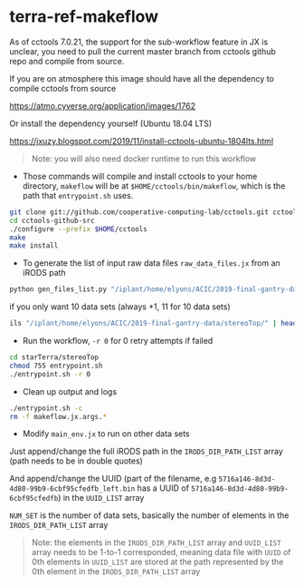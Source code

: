 # terra-ref-makeflow

As of cctools 7.0.21, the support for the sub-workflow feature in JX is unclear, you need to pull the current master branch from cctools github repo and compile from source.

If you are on atmosphere this image should have all the dependency to compile cctools from source

https://atmo.cyverse.org/application/images/1762

Or install the dependency yourself (Ubuntu 18.04 LTS)

https://jxuzy.blogspot.com/2019/11/install-cctools-ubuntu-1804lts.html

> Note: you will also need docker runtime to run this workflow

* Those commands will compile and install cctools to your home directory, `makeflow` will be at `$HOME/cctools/bin/makeflow`, which is the path that `entrypoint.sh` uses.
```bash
git clone git://github.com/cooperative-computing-lab/cctools.git cctools-github-src
cd cctools-github-src
./configure --prefix $HOME/cctools
make
make install
```
* To generate the list of input raw data files `raw_data_files.jx` from an iRODS path
```bash
python gen_files_list.py "/iplant/home/elyons/ACIC/2019-final-gantry-data/stereoTop/"
```

if you only want 10 data sets (always +1, 11 for 10 data sets)
```bash
ils "/iplant/home/elyons/ACIC/2019-final-gantry-data/stereoTop/" | head -n 11 | python gen_files_list.py
```

* Run the workflow, `-r 0` for 0 retry attempts if failed
```bash
cd starTerra/stereoTop
chmod 755 entrypoint.sh
./entrypoint.sh -r 0
```

* Clean up output and logs
```bash
./entrypoint.sh -c
rm -f makeflow.jx.args.*
```
* Modify `main_env.jx` to run on other data sets

Just append/change the full iRODS path in the `IRODS_DIR_PATH_LIST` array (path needs to be in double quotes)

And append/change the UUID (part of the filename, e.g `5716a146-8d3d-4d80-99b9-6cbf95cfedfb_left.bin` has a UUID of `5716a146-8d3d-4d80-99b9-6cbf95cfedfb`) in the `UUID_LIST` array

`NUM_SET` is the number of data sets, basically the number of elements in the `IRODS_DIR_PATH_LIST` array

> Note: the elements in the `IRODS_DIR_PATH_LIST` array and `UUID_LIST` array needs to be 1-to-1 corresponded, meaning data file with `UUID` of 0th elements in `UUID_LIST` are stored at the path represented by the 0th element in the `IRODS_DIR_PATH_LIST` array
